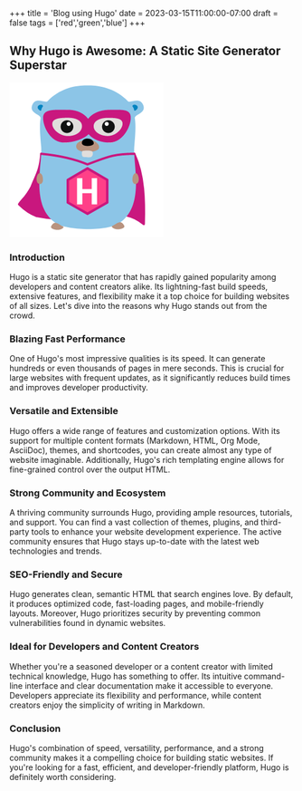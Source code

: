 +++
title = 'Blog using Hugo'
date = 2023-03-15T11:00:00-07:00
draft = false
tags = ['red','green','blue']
+++

## Why Hugo is Awesome: A Static Site Generator Superstar

![](hugo.png)

### Introduction
Hugo is a static site generator that has rapidly gained popularity among developers and content creators alike. Its lightning-fast build speeds, extensive features, and flexibility make it a top choice for building websites of all sizes. Let's dive into the reasons why Hugo stands out from the crowd.

### Blazing Fast Performance
One of Hugo's most impressive qualities is its speed. It can generate hundreds or even thousands of pages in mere seconds. This is crucial for large websites with frequent updates, as it significantly reduces build times and improves developer productivity.

### Versatile and Extensible
Hugo offers a wide range of features and customization options. With its support for multiple content formats (Markdown, HTML, Org Mode, AsciiDoc), themes, and shortcodes, you can create almost any type of website imaginable. Additionally, Hugo's rich templating engine allows for fine-grained control over the output HTML.

### Strong Community and Ecosystem
A thriving community surrounds Hugo, providing ample resources, tutorials, and support. You can find a vast collection of themes, plugins, and third-party tools to enhance your website development experience. The active community ensures that Hugo stays up-to-date with the latest web technologies and trends.

### SEO-Friendly and Secure
Hugo generates clean, semantic HTML that search engines love. By default, it produces optimized code, fast-loading pages, and mobile-friendly layouts. Moreover, Hugo prioritizes security by preventing common vulnerabilities found in dynamic websites.

### Ideal for Developers and Content Creators
Whether you're a seasoned developer or a content creator with limited technical knowledge, Hugo has something to offer. Its intuitive command-line interface and clear documentation make it accessible to everyone. Developers appreciate its flexibility and performance, while content creators enjoy the simplicity of writing in Markdown.

### Conclusion
Hugo's combination of speed, versatility, performance, and a strong community makes it a compelling choice for building static websites. If you're looking for a fast, efficient, and developer-friendly platform, Hugo is definitely worth considering.
 